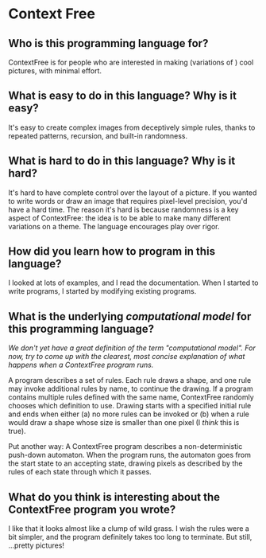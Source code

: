 # Context Free

##  Who is this programming language for?

ContextFree is for people who are interested in making (variations of ) cool 
pictures, with minimal effort.

## What is easy to do in this language? Why is it easy?

It's easy to create complex images from deceptively simple rules, thanks to 
repeated patterns, recursion, and built-in randomness.

## What is hard to do in this language? Why is it hard?

It's hard to have complete control over the layout of a picture.  If you wanted
to write words or draw an image that requires pixel-level precision, you'd have
a hard time. The reason it's hard is because randomness is a key aspect of
ContextFree: the idea is to be able to make many different variations on a theme.
The language encourages play over rigor.

## How did you learn how to program in this language?

I looked at lots of examples, and I read the documentation. When I started to 
write programs, I started by modifying existing programs.

## What is the underlying _computational model_ for this programming language? 
_We don't yet have a great definition of the term "computational model". 
For now, try to come up with the clearest, most concise explanation of what 
happens when a ContextFree program runs._

A program describes a set of rules. Each rule draws a shape, and one rule may
invoke additional rules by name, to continue the drawing. If a program contains
multiple rules defined with the same name, ContextFree randomly chooses which
definition to use. Drawing starts with a specified initial rule and ends when
either (a) no more rules can be invoked or (b) when a rule would draw a shape
whose size is smaller than one pixel (I *think* this is true).

Put another way: A ContextFree program describes a non-deterministic push-down 
automaton. When the program runs, the automaton goes from the start state to an
accepting state, drawing pixels as described by the rules of each state through 
which it passes.


## What do you think is interesting about the ContextFree program you wrote?

I like that it looks almost like a clump of wild grass. I wish the rules were a
bit simpler, and the program definitely takes too long to terminate. But still,
...pretty pictures!
